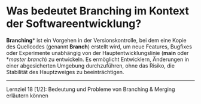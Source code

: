 # Was bedeutet Branching im Kontext der Softwareentwicklung?

**Branching*** ist ein Vorgehen in der Versionskontrolle, bei dem eine Kopie des Quellcodes (genannt **Branch**) erstellt wird, um neue Features, Bugfixes oder Experimente unabhängig von der Hauptentwicklungslinie (**main** oder **master branch*) zu entwickeln. Es ermöglicht Entwicklern, Änderungen in einer abgesicherten Umgebung durchzuführen, ohne das Risiko, die Stabilität des Hauptzweiges zu beeinträchtigen.

---

Lernziel 18 \[1/2\]: Bedeutung und Probleme von Branching & Merging erläutern können
